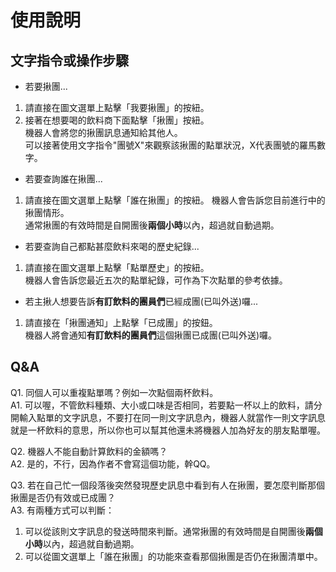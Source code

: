 使用說明
=======

文字指令或操作步驟
----------------

- 若要揪團...
1. 請直接在圖文選單上點擊「我要揪團」的按紐。
2. 接著在想要喝的飲料商下面點擊「揪團」按紐。  
機器人會將您的揪團訊息通知給其他人。  
可以接著使用文字指令"團號X"來觀察該揪團的點單狀況，X代表團號的羅馬數字。
  

- 若要查詢誰在揪團...
1. 請直接在圖文選單上點擊「誰在揪團」的按紐。
機器人會告訴您目前進行中的揪團情形。  
通常揪團的有效時間是自開團後**兩個小時**以內，超過就自動過期。

- 若要查詢自己都點甚麼飲料來喝的歷史紀錄...
1. 請直接在圖文選單上點擊「點單歷史」的按紐。  
機器人會告訴您最近五次的點單紀錄，可作為下次點單的參考依據。

- 若主揪人想要告訴**有訂飲料的團員們**已經成團(已叫外送)囉...
1. 請直接在「揪團通知」上點擊「已成團」的按鈕。  
機器人將會通知**有訂飲料的團員們**這個揪團已成團(已叫外送)囉。

Q&A
---

Q1. 同個人可以重複點單嗎？例如一次點個兩杯飲料。  
A1. 可以喔，不管飲料種類、大小或口味是否相同，若要點一杯以上的飲料，請分開輸入點單的文字訊息，不要打在同一則文字訊息內，機器人就當作一則文字訊息就是一杯飲料的意思，所以你也可以幫其他還未將機器人加為好友的朋友點單喔。  

Q2. 機器人不能自動計算飲料的金額嗎？  
A2. 是的，不行，因為作者不會寫這個功能，幹QQ。  

Q3. 若在自己忙一個段落後突然發現歷史訊息中看到有人在揪團，要怎麼判斷那個揪團是否仍有效或已成團？  
A3. 有兩種方式可以判斷：  
  1. 可以從該則文字訊息的發送時間來判斷。通常揪團的有效時間是自開團後**兩個小時**以內，超過就自動過期。  
  2. 可以從圖文選單上「誰在揪團」的功能來查看那個揪團是否仍在揪團清單中。
